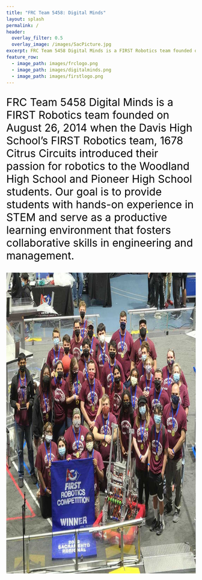 ```yaml
---
title: "FRC Team 5458: Digital Minds"
layout: splash
permalink: /
header:
  overlay_filter: 0.5
  overlay_image: /images/SacPicture.jpg
excerpt: FRC Team 5458 Digital Minds is a FIRST Robotics team founded on August 26, 2014 when the Davis High School’s FIRST Robotics team, 1678 Citrus Circuits introduced their passion for robotics to the Woodland High School and Pioneer High School students.
feature_row:
  - image_path: images/frclogo.png
  - image_path: images/digitalminds.png
  - image_path: images/firstlogo.png
---
```

<p style="color:black;font-size:28px">
  FRC Team 5458 Digital Minds is a FIRST Robotics team founded on August 26, 2014 when the Davis High School’s FIRST Robotics team, 1678 Citrus Circuits introduced their passion for robotics to the Woodland High School and Pioneer High School students. Our goal is to provide students with hands-on experience in STEM and serve as a productive learning environment that fosters collaborative skills in engineering and management. </p> 
  
<img src="/images/SacPicture.jpg" alt="Sac Regional Picture" width="800" height="800"/>


